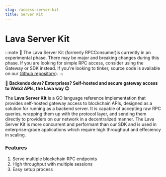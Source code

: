 ```yaml
---
slug: /access-server-kit
title: Server Kit
---
```

# Lava Server Kit

:::note 
🧪
The Lava Server Kit (formerly RPCConsumer)is currently in an experimental phase. There may be major and breaking changes during this phase. If you are looking for simple RPC access, consider using the Gateway or SDK instead. If you're looking to tinker, source code is available on our [Github repository](https://github.com/lavanet/lava/tree/main/protocol/rpcconsumer)). 
:::

🌋 **Backends devs? Enterprises? Self-hosted and secure gateway access to Web3 APIs, the Lava way 😉**

The **Lava Server Kit** is a GO language reference implementation that provides self-hosted gateway access to blockchain APIs, designed as a solution for running as a backend server. It is capable of accepting raw RPC queries, wrapping them up with the protocol layer, and sending them directly to providers on our network in a decentralized manner. The Lava Server Kit is more concurrent and performant than our SDK and is used in enterprise-grade applications which require high throughput and effeciency in scaling. 



### Features

1. Serve multiple blockchain RPC endpoints
2. High throughput with multiple sessions
3. Easy setup process
